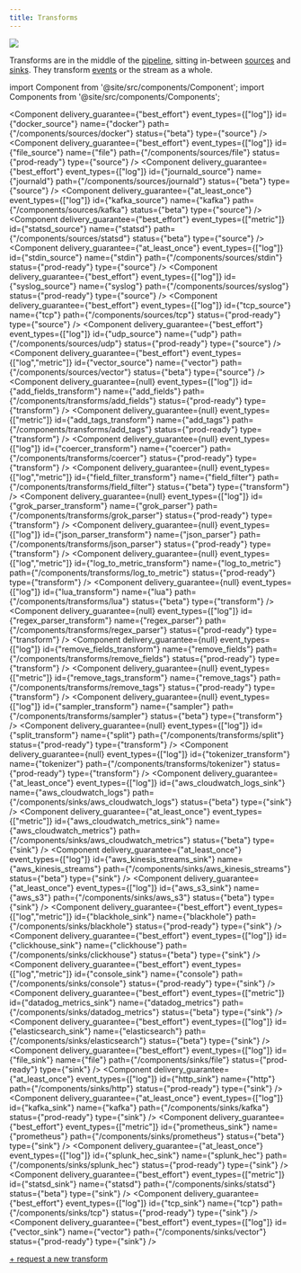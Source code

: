 ```yaml
---
title: Transforms
---
```


![][assets.transforms]

Transforms are in the middle of the [pipeline][docs.configuration#composition], sitting
in-between [sources][docs.sources] and [sinks][docs.sinks]. They transform
[events][docs.data-model#event] or the stream as a whole.

import Component from '@site/src/components/Component';
import Components from '@site/src/components/Components';

<Components>

<Component
  delivery_guarantee={"best_effort"}
  event_types={["log"]}
  id={"docker_source"}
  name={"docker"}
  path={"/components/sources/docker"}
  status={"beta"}
  type={"source"} />
<Component
  delivery_guarantee={"best_effort"}
  event_types={["log"]}
  id={"file_source"}
  name={"file"}
  path={"/components/sources/file"}
  status={"prod-ready"}
  type={"source"} />
<Component
  delivery_guarantee={"best_effort"}
  event_types={["log"]}
  id={"journald_source"}
  name={"journald"}
  path={"/components/sources/journald"}
  status={"beta"}
  type={"source"} />
<Component
  delivery_guarantee={"at_least_once"}
  event_types={["log"]}
  id={"kafka_source"}
  name={"kafka"}
  path={"/components/sources/kafka"}
  status={"beta"}
  type={"source"} />
<Component
  delivery_guarantee={"best_effort"}
  event_types={["metric"]}
  id={"statsd_source"}
  name={"statsd"}
  path={"/components/sources/statsd"}
  status={"beta"}
  type={"source"} />
<Component
  delivery_guarantee={"at_least_once"}
  event_types={["log"]}
  id={"stdin_source"}
  name={"stdin"}
  path={"/components/sources/stdin"}
  status={"prod-ready"}
  type={"source"} />
<Component
  delivery_guarantee={"best_effort"}
  event_types={["log"]}
  id={"syslog_source"}
  name={"syslog"}
  path={"/components/sources/syslog"}
  status={"prod-ready"}
  type={"source"} />
<Component
  delivery_guarantee={"best_effort"}
  event_types={["log"]}
  id={"tcp_source"}
  name={"tcp"}
  path={"/components/sources/tcp"}
  status={"prod-ready"}
  type={"source"} />
<Component
  delivery_guarantee={"best_effort"}
  event_types={["log"]}
  id={"udp_source"}
  name={"udp"}
  path={"/components/sources/udp"}
  status={"prod-ready"}
  type={"source"} />
<Component
  delivery_guarantee={"best_effort"}
  event_types={["log","metric"]}
  id={"vector_source"}
  name={"vector"}
  path={"/components/sources/vector"}
  status={"beta"}
  type={"source"} />
<Component
  delivery_guarantee={null}
  event_types={["log"]}
  id={"add_fields_transform"}
  name={"add_fields"}
  path={"/components/transforms/add_fields"}
  status={"prod-ready"}
  type={"transform"} />
<Component
  delivery_guarantee={null}
  event_types={["metric"]}
  id={"add_tags_transform"}
  name={"add_tags"}
  path={"/components/transforms/add_tags"}
  status={"prod-ready"}
  type={"transform"} />
<Component
  delivery_guarantee={null}
  event_types={["log"]}
  id={"coercer_transform"}
  name={"coercer"}
  path={"/components/transforms/coercer"}
  status={"prod-ready"}
  type={"transform"} />
<Component
  delivery_guarantee={null}
  event_types={["log","metric"]}
  id={"field_filter_transform"}
  name={"field_filter"}
  path={"/components/transforms/field_filter"}
  status={"beta"}
  type={"transform"} />
<Component
  delivery_guarantee={null}
  event_types={["log"]}
  id={"grok_parser_transform"}
  name={"grok_parser"}
  path={"/components/transforms/grok_parser"}
  status={"prod-ready"}
  type={"transform"} />
<Component
  delivery_guarantee={null}
  event_types={["log"]}
  id={"json_parser_transform"}
  name={"json_parser"}
  path={"/components/transforms/json_parser"}
  status={"prod-ready"}
  type={"transform"} />
<Component
  delivery_guarantee={null}
  event_types={["log","metric"]}
  id={"log_to_metric_transform"}
  name={"log_to_metric"}
  path={"/components/transforms/log_to_metric"}
  status={"prod-ready"}
  type={"transform"} />
<Component
  delivery_guarantee={null}
  event_types={["log"]}
  id={"lua_transform"}
  name={"lua"}
  path={"/components/transforms/lua"}
  status={"beta"}
  type={"transform"} />
<Component
  delivery_guarantee={null}
  event_types={["log"]}
  id={"regex_parser_transform"}
  name={"regex_parser"}
  path={"/components/transforms/regex_parser"}
  status={"prod-ready"}
  type={"transform"} />
<Component
  delivery_guarantee={null}
  event_types={["log"]}
  id={"remove_fields_transform"}
  name={"remove_fields"}
  path={"/components/transforms/remove_fields"}
  status={"prod-ready"}
  type={"transform"} />
<Component
  delivery_guarantee={null}
  event_types={["metric"]}
  id={"remove_tags_transform"}
  name={"remove_tags"}
  path={"/components/transforms/remove_tags"}
  status={"prod-ready"}
  type={"transform"} />
<Component
  delivery_guarantee={null}
  event_types={["log"]}
  id={"sampler_transform"}
  name={"sampler"}
  path={"/components/transforms/sampler"}
  status={"beta"}
  type={"transform"} />
<Component
  delivery_guarantee={null}
  event_types={["log"]}
  id={"split_transform"}
  name={"split"}
  path={"/components/transforms/split"}
  status={"prod-ready"}
  type={"transform"} />
<Component
  delivery_guarantee={null}
  event_types={["log"]}
  id={"tokenizer_transform"}
  name={"tokenizer"}
  path={"/components/transforms/tokenizer"}
  status={"prod-ready"}
  type={"transform"} />
<Component
  delivery_guarantee={"at_least_once"}
  event_types={["log"]}
  id={"aws_cloudwatch_logs_sink"}
  name={"aws_cloudwatch_logs"}
  path={"/components/sinks/aws_cloudwatch_logs"}
  status={"beta"}
  type={"sink"} />
<Component
  delivery_guarantee={"at_least_once"}
  event_types={["metric"]}
  id={"aws_cloudwatch_metrics_sink"}
  name={"aws_cloudwatch_metrics"}
  path={"/components/sinks/aws_cloudwatch_metrics"}
  status={"beta"}
  type={"sink"} />
<Component
  delivery_guarantee={"at_least_once"}
  event_types={["log"]}
  id={"aws_kinesis_streams_sink"}
  name={"aws_kinesis_streams"}
  path={"/components/sinks/aws_kinesis_streams"}
  status={"beta"}
  type={"sink"} />
<Component
  delivery_guarantee={"at_least_once"}
  event_types={["log"]}
  id={"aws_s3_sink"}
  name={"aws_s3"}
  path={"/components/sinks/aws_s3"}
  status={"beta"}
  type={"sink"} />
<Component
  delivery_guarantee={"best_effort"}
  event_types={["log","metric"]}
  id={"blackhole_sink"}
  name={"blackhole"}
  path={"/components/sinks/blackhole"}
  status={"prod-ready"}
  type={"sink"} />
<Component
  delivery_guarantee={"best_effort"}
  event_types={["log"]}
  id={"clickhouse_sink"}
  name={"clickhouse"}
  path={"/components/sinks/clickhouse"}
  status={"beta"}
  type={"sink"} />
<Component
  delivery_guarantee={"best_effort"}
  event_types={["log","metric"]}
  id={"console_sink"}
  name={"console"}
  path={"/components/sinks/console"}
  status={"prod-ready"}
  type={"sink"} />
<Component
  delivery_guarantee={"best_effort"}
  event_types={["metric"]}
  id={"datadog_metrics_sink"}
  name={"datadog_metrics"}
  path={"/components/sinks/datadog_metrics"}
  status={"beta"}
  type={"sink"} />
<Component
  delivery_guarantee={"best_effort"}
  event_types={["log"]}
  id={"elasticsearch_sink"}
  name={"elasticsearch"}
  path={"/components/sinks/elasticsearch"}
  status={"beta"}
  type={"sink"} />
<Component
  delivery_guarantee={"best_effort"}
  event_types={["log"]}
  id={"file_sink"}
  name={"file"}
  path={"/components/sinks/file"}
  status={"prod-ready"}
  type={"sink"} />
<Component
  delivery_guarantee={"at_least_once"}
  event_types={["log"]}
  id={"http_sink"}
  name={"http"}
  path={"/components/sinks/http"}
  status={"prod-ready"}
  type={"sink"} />
<Component
  delivery_guarantee={"at_least_once"}
  event_types={["log"]}
  id={"kafka_sink"}
  name={"kafka"}
  path={"/components/sinks/kafka"}
  status={"prod-ready"}
  type={"sink"} />
<Component
  delivery_guarantee={"best_effort"}
  event_types={["metric"]}
  id={"prometheus_sink"}
  name={"prometheus"}
  path={"/components/sinks/prometheus"}
  status={"beta"}
  type={"sink"} />
<Component
  delivery_guarantee={"at_least_once"}
  event_types={["log"]}
  id={"splunk_hec_sink"}
  name={"splunk_hec"}
  path={"/components/sinks/splunk_hec"}
  status={"prod-ready"}
  type={"sink"} />
<Component
  delivery_guarantee={"best_effort"}
  event_types={["metric"]}
  id={"statsd_sink"}
  name={"statsd"}
  path={"/components/sinks/statsd"}
  status={"beta"}
  type={"sink"} />
<Component
  delivery_guarantee={"best_effort"}
  event_types={["log"]}
  id={"tcp_sink"}
  name={"tcp"}
  path={"/components/sinks/tcp"}
  status={"prod-ready"}
  type={"sink"} />
<Component
  delivery_guarantee={"best_effort"}
  event_types={["log"]}
  id={"vector_sink"}
  name={"vector"}
  path={"/components/sinks/vector"}
  status={"prod-ready"}
  type={"sink"} />

</Components>

[+ request a new transform][urls.new_transform]


[assets.transforms]: ../assets/transforms.svg
[docs.configuration#composition]: ../setup/configuration#composition
[docs.data-model#event]: ../about/data-model#event
[docs.sinks]: ../components/sinks
[docs.sources]: ../components/sources
[urls.new_transform]: https://github.com/timberio/vector/issues/new?labels=Type%3A+New+Feature
